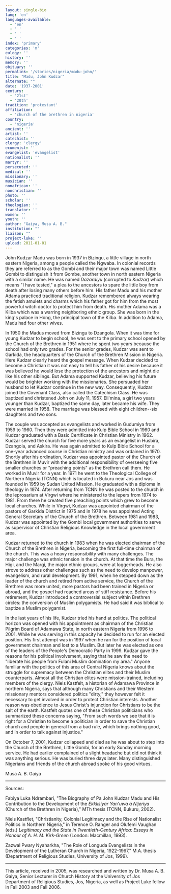 ```yaml
---
layout: single-bio
lang: 'en'
languages-available:
  - 'en'
  - ' '
  - ' '
  - ' '
index: 'primary'
categories: 'm'
eulogy: ''
history: ''
memory: ''
obituary: ''
permalink: '/stories/nigeria/madu-john/'
title: "Madu, John Kudzar"
alternate: ""
date: '1937-2001'
century:
  - '21st'
  - '20th'
tradition: 'protestant'
affiliation:
  - 'church of the brethren in nigeria'
country:
  - 'nigeria'
ancient: ''
artist: ''
catechist: ''
clergy: 'clergy'
ecumenist: ''
evangelist: 'evangelist'
nationalist: ''
martyr: ''
persecuted: ''
medical: ''
missionary: ''
musician: ''
nonafrican: ''
nonchristian: ''
photo: ''
scholar: ''
theologian: ''
translator: ''
women: ''
youth: ''
author: "Gaiya, Musa A. B."
institution: ""
liaison: ""
project-luke: ''
upload: 2011-01-01
---
```




John Kudzar Madu was born in 1937 in Bizingu, a little village in north eastern Nigeria, among a people called the Ngwaba. In colonial records they are referred to as the Gombi and their major town was named Little Gombi to distinguish it from Gombe, another town in north eastern Nigeria with a similar name. He was named *Dazardiyu* (corrupted to *Kudzar*) which means "I have tested," a plea to the ancestors to spare the little boy from death after losing many others before him. His father Madu and his mother Adama practiced traditional religion. Kudzar remembered always wearing the fetish amulets and charms which his father got for him from the most powerful witch doctor to protect him from death. His mother Adama was a Kilba which was a warring neighboring ethnic group. She was born in the king's palace in Hong, the principal town of the Kilba. In addition to Adama, Madu had four other wives.

In 1950 the Madus moved from Bizingu to Dzangola. When it was time for young Kudzar to begin school, he was sent to the primary school opened by the Church of the Brethren in 1951 where he spent two years because the school had only two grades. For the senior grades, Kudzar was sent to Garkida, the headquarters of the Church of the Brethren Mission in Nigeria. Here Kudzar clearly heard the gospel message. When Kudzar decided to become a Christian it was not easy to tell his father of his desire because it was believed he would lose the protection of the ancestors and might die like his other siblings. But Adama supported Kudzar, believing his future would be brighter working with the missionaries. She persuaded her husband to let Kudzar continue in the new way. Consequently, Kudzar joined the Covenant Class, also called the Catechism Class. He was baptized and christened John on July 11, 1957. Eli'mina, a girl two years younger than Kudzar, baptized the same day, later became his wife. They were married in 1958. The marriage was blessed with eight children--six daughters and two sons.

The couple was accepted as evangelists and worked in Gudumiya from 1959 to 1960. Then they were admitted into Kulp Bible School in 1960 and Kudzar graduated with a Basic Certificate in Christian Ministry in 1962. Kudzar served the church for five more years as an evangelist in Husbira, Dzangola, and Askira. He was again admitted to Kulp Bible School for a one-year advanced course in Christian ministry and was ordained in 1970. Shortly after his ordination, Kudzar was appointed pastor of the Church of the Brethren in Muvir with the additional responsibility of overseeing five smaller churches or "preaching points" as the Brethren call them. He worked in Muvir for a year. In 1971 he went to the Theological College of Northern Nigeria (TCNN) which is located in Bukuru near Jos and was founded in 1959 by Sudan United Mission. He graduated with a diploma in theology in 1974.
After returning from TCNN he was posted to the church in the leprosarium at Virgwi where he ministered to the lepers from 1974 to 1981. From there he created five preaching points which grew to become local churches. While in Virgwi, Kudzar was appointed chairman of the pastors of Garkida District in 1975 and in 1978 he was appointed Acting General Secretary of the Church of the Brethren. Between 1981 and 1983, Kudzar was appointed by the Gombi local government authorities to serve as supervisor of Christian Religious Knowledge in the local government area.

Kudzar returned to the church in 1983 when he was elected chairman of the Church of the Brethren in Nigeria, becoming the first full-time chairman of the church. This was a heavy responsibility with many challenges. The major challenge was ethnic tension in the church. At that time the Bura, the Higi, and the Margi, the major ethnic groups, were at loggerheads. He also strove to address other challenges such as the need to develop manpower, evangelism, and rural development. By 1991, when he stepped down as the leader of the church and retired from active service, the Church of the Brethren was more united, more pastors had been trained in Nigeria or abroad, and the gospel had reached areas of stiff resistance. Before his retirement, Kudzar introduced a controversial subject within Brethren circles: the conversion of Muslim polygamists. He had said it was biblical to baptize a Muslim polygamist.

In the last years of his life, Kudzar tried his hand at politics. The political horizon was opened with his appointment as chairman of the Christian Pilgrim Board of Adamawa State, in north eastern Nigeria from 1996 to 2001. While he was serving in this capacity he decided to run for an elected position. His first attempt was in 1997 when he ran for the position of local government chairman and lost to a Muslim. But later he was elected as one of the leaders of the People's Democratic Party in 1999. Kudzar gave the reasons for his political involvement, saying that he saw the need to "liberate his people from Fulani Muslim domination my area." Anyone familiar with the politics of this area of Central Nigeria knows about the struggle for supremacy between the Christian elites and their Muslim counterparts. Almost all the Christian elites were mission-trained, including members of the clergy. Niels Kastfelt, a historian of Adamawa Province in northern Nigeria, says that although many Christians and their Western missionary mentors considered politics "dirty," they however felt it necessary to get involved in order to protect Christian interests. Another reason was obedience to Jesus Christ's injunction for Christians to be the salt of the earth. Kastfelt quotes one of these Christian politicians who summarized these concerns saying, "From such words we see that it is right for a Christian to become a politician in order to save the Christian church and people in general from a bad rule, which brings nothing good, and in order to talk against injustice."

On October 7, 2001, Kudzar collapsed and died as he was about to step into the Church of the Brethren, Little Gombi, for an early Sunday morning service. He had earlier complained of a slight headache but did not think it was anything serious. He was buried three days later. Many distinguished Nigerians and friends of the church abroad spoke of his good virtues.

Musa A. B. Gaiya

---

Sources:

Fabiya Luka Ndrambari, "The Biography of Pa John Kudzar Madu and His Contribution to the Development of the *Ekklisiyar Yan'uwa a Nijeriya* (Church of the Brethren in Nigeria)," MTh thesis (TCNN, Bukuru, 2002).

Niels Kastflet, "Christianity, Colonial Legitimacy and the Rise of Nationalist Politics in Northern Nigeria," in Terence O. Ranger and Olufemi Vaughan (eds.) *Legitimacy and the State in Twentieth-Century Africa: Essays in Honour of A. H. M. Kirk-Green* (London: Macmillan, 1993).

Zazwal Pwary Nyaharkha, "The Role of Longuda Evangelists in the Development of the Lutheran Church in Nigeria, 1922-1967," M.A. thesis (Department of Religious Studies, University of Jos, 1999).

---

This article, received in 2005, was researched and written by Dr. Musa A. B. Gaiya, Senior Lecturer in Church History at the University of Jos Department of Religious Studies, Jos, Nigeria, as well as Project Luke fellow in Fall 2003 and Fall 2006.
